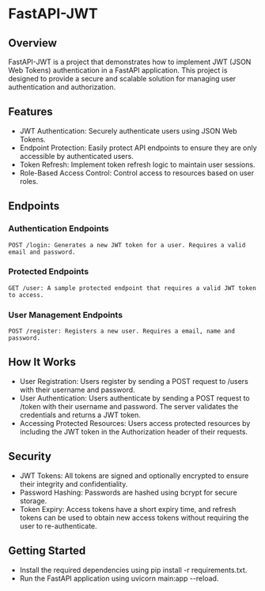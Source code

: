 # FastAPI-JWT
## Overview

FastAPI-JWT is a project that demonstrates how to implement JWT (JSON Web Tokens) authentication in a FastAPI application. This project is designed to provide a secure and scalable solution for managing user authentication and authorization.

## Features

- JWT Authentication: Securely authenticate users using JSON Web Tokens.
- Endpoint Protection: Easily protect API endpoints to ensure they are only accessible by authenticated users.
- Token Refresh: Implement token refresh logic to maintain user sessions.
- Role-Based Access Control: Control access to resources based on user roles.

## Endpoints
### Authentication Endpoints

    POST /login: Generates a new JWT token for a user. Requires a valid email and password.

### Protected Endpoints

    GET /user: A sample protected endpoint that requires a valid JWT token to access.

### User Management Endpoints

    POST /register: Registers a new user. Requires a email, name and password.

## How It Works

- User Registration: Users register by sending a POST request to /users with their username and password.
- User Authentication: Users authenticate by sending a POST request to /token with their username and password. The server validates the credentials and returns a JWT token.
- Accessing Protected Resources: Users access protected resources by including the JWT token in the Authorization header of their requests.

## Security

- JWT Tokens: All tokens are signed and optionally encrypted to ensure their integrity and confidentiality.
- Password Hashing: Passwords are hashed using bcrypt for secure storage.
- Token Expiry: Access tokens have a short expiry time, and refresh tokens can be used to obtain new access tokens without requiring the user to re-authenticate.

## Getting Started

- Install the required dependencies using pip install -r requirements.txt.
- Run the FastAPI application using uvicorn main:app --reload.
